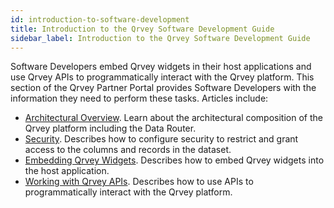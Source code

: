 ```yaml
---
id: introduction-to-software-development
title: Introduction to the Qrvey Software Development Guide
sidebar_label: Introduction to the Qrvey Software Development Guide
---
```


Software Developers embed Qrvey widgets in their host applications and use Qrvey APIs to programmatically interact with the Qrvey platform. This section of the Qrvey Partner Portal provides Software Developers with the information they need to perform these tasks. Articles include:

* [Architectural Overview](../software-developer/architecture.md). Learn about the architectural composition of the Qrvey platform including the Data Router.
* [Security](../software-developer/security/overview-of-security.md). Describes how to configure security to restrict and grant access to the columns and records in the dataset.
* [Embedding Qrvey Widgets](../software-developer/embedding-widgets/overview-of-embedding.md). Describes how to embed Qrvey widgets into the host application.
* [Working with Qrvey APIs](../software-developer/qrvey-api/overview-of-qrvey-api.md). Describes how to use APIs to programmatically interact with the Qrvey platform.

